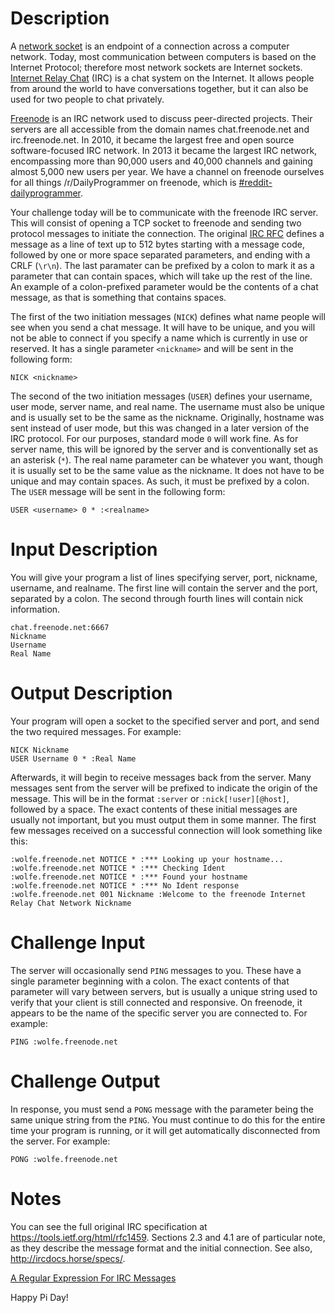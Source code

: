 # Description

A [network socket](https://en.wikipedia.org/wiki/Network_socket) is an endpoint of a connection across a computer network.
Today, most communication between computers is based on the Internet Protocol; therefore most network sockets are Internet
sockets. [Internet Relay Chat](https://simple.wikipedia.org/wiki/Internet_Relay_Chat) (IRC) is a chat system on the Internet.
It allows people from around the world to have conversations together, but it can also be used for two people to chat
privately.

[Freenode](https://en.wikipedia.org/wiki/Freenode) is an IRC network used to discuss peer-directed projects. Their servers
are all accessible from the domain names chat.freenode.net and irc.freenode.net. In 2010, it became the largest free and
open source software-focused IRC network.  In 2013 it became the largest IRC network, encompassing more than 90,000 users
and 40,000 channels and gaining almost 5,000 new users per year. We have a channel on freenode ourselves for all things
/r/DailyProgrammer on freenode, which is
[#reddit-dailyprogrammer](https://www.reddit.com/r/dailyprogrammer/comments/2dtqr7/psa_rdailyprogrammer_irc_channel/).

Your challenge today will be to communicate with the freenode IRC server. This will consist of opening a TCP socket to
freenode and sending two protocol messages to initiate the connection. The original
[IRC RFC](https://tools.ietf.org/html/rfc1459#section-4.1) defines a message as a line of text up to 512 bytes starting 
with a message code, followed by one or more space separated parameters, and ending with a CRLF (`\r\n`). The last
paramater can be prefixed by a colon to mark it as a parameter that can contain spaces, which will take up the rest of the
line. An example of a colon-prefixed parameter would be the contents of a chat message, as that is something that contains spaces.

The first of the two initiation messages (`NICK`) defines what name people will see when you send a chat message.
It will have to be unique, and you will not be able to connect if you specify a name which is currently in use or reserved.
It has a single parameter `<nickname>` and will be sent in the following form:

    NICK <nickname>

The second of the two initiation messages (`USER`) defines your username, user mode, server name, and real name. The username must also be unique and is usually set to be the same as the nickname. Originally, hostname was sent instead of user mode, but this was changed in a later version of the IRC protocol. For our purposes, standard mode `0` will work fine. As for server name, this will be ignored by the server and is conventionally set as an asterisk (`*`). The real name parameter can be whatever you want, though it is usually set to be the same value as the nickname. It does not have to be unique and may contain spaces. As such, it must be prefixed by a colon. The `USER` message will be sent in the following form:

    USER <username> 0 * :<realname>

# Input Description

You will give your program a list of lines specifying server, port, nickname, username, and realname. The first line will contain the server and the port, separated by a colon. The second through fourth lines will contain nick information.

    chat.freenode.net:6667
    Nickname
    Username
    Real Name

# Output Description

Your program will open a socket to the specified server and port, and send the two required messages. For example:

    NICK Nickname
    USER Username 0 * :Real Name

Afterwards, it will begin to receive messages back from the server. Many messages sent from the server will be prefixed to indicate the origin of the message. This will be in the format `:server` or `:nick[!user][@host]`, followed by a space. The exact contents of these initial messages are usually not important, but you must output them in some manner. The first few messages received on a successful connection will look something like this:

    :wolfe.freenode.net NOTICE * :*** Looking up your hostname...
    :wolfe.freenode.net NOTICE * :*** Checking Ident
    :wolfe.freenode.net NOTICE * :*** Found your hostname
    :wolfe.freenode.net NOTICE * :*** No Ident response
    :wolfe.freenode.net 001 Nickname :Welcome to the freenode Internet Relay Chat Network Nickname

# Challenge Input

The server will occasionally send `PING` messages to you. These have a single parameter beginning with a colon. The exact contents of that parameter will vary between servers, but is usually a unique string used to verify that your client is still connected and responsive. On freenode, it appears to be the name of the specific server you are connected to. For example:

    PING :wolfe.freenode.net

# Challenge Output

In response, you must send a `PONG` message with the parameter being the same unique string from the `PING`. You must continue to do this for the entire time your program is running, or it will get automatically disconnected from the server. For example:

    PONG :wolfe.freenode.net

# Notes

You can see the full original IRC specification at https://tools.ietf.org/html/rfc1459. Sections 2.3 and 4.1 are of particular note, as they describe the message format and the initial connection. See also, http://ircdocs.horse/specs/.

[A Regular Expression For IRC Messages](https://mybuddymichael.com/writings/a-regular-expression-for-irc-messages.html)

Happy Pi Day!